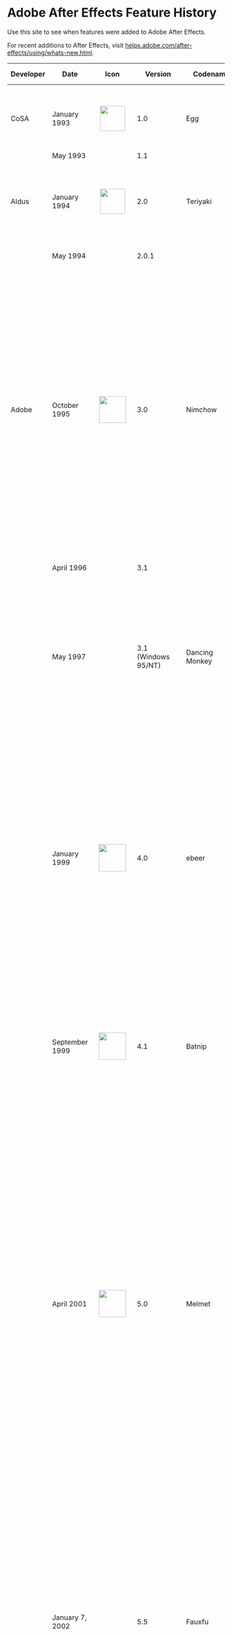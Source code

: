 # Adobe After Effects Feature History

Use this site to see when features were added to Adobe After Effects.

For recent additions to After Effects, visit [helpx.adobe.com/after-effects/using/whats-new.html](https://helpx.adobe.com/after-effects/using/whats-new.html).

| Developer | Date                                                                      | Icon                                                                                                                                                                                                                      | Version                | Codename                                         | Major features added                                                                                                                                                                                                                                                                                                                                                                                                                                                                                                                                                                                                 |
|-----------|---------------------------------------------------------------------------|:-------------------------------------------------------------------------------------------------------------------------------------------------------------------------------------------------------------------------:|------------------------|--------------------------------------------------|--------------------------------------------------------------------------------------------------------------------------------------------------------------------------------------------------------------------------------------------------------------------------------------------------------------------------------------------------------------------------------------------------------------------------------------------------------------------------------------------------------------------------------------------------------------------------------------------------|
|           |                                                                           |                                                                                                                                                                                                                           |                        |                                                  |                                                                                                                                                                                                                                                                                                                                                                                                                                                                                                                                                                                                  |
| CoSA      | January 1993                                                              | <span typeof="mw:File"><img src="assets/images/AE1.png" class="mw-file-element" data-file-width="100" data-file-height="100" width="58" height="58" /></span>                                                             | 1.0                    | Egg                                              | Layered compositing with mask, effect, transforms, keyframes; Mac only                                                                                                                                                                                                                                                                                                                                                                                                                                                                                                                           |
|           | May 1993                                                                  | &nbsp;&nbsp;&nbsp;&nbsp;&nbsp;&nbsp;&nbsp;&nbsp;&nbsp;&nbsp;&nbsp;&nbsp;&nbsp;&nbsp;&nbsp;&nbsp;&nbsp;&nbsp;&nbsp;                                                                                                        | 1.1                    |                                                  | More effects                                                                                                                                                                                                                                                                                                                                                                                                                                                                                                                                                                                     |
| Aldus     | January 1994                                                              | <span typeof="mw:File"><img src="assets/images/Ae1993-1995.webp" class="mw-file-element" data-file-width="100" data-file-height="100" width="58" height="58" /></span>                                                    | 2.0                    | Teriyaki                                         | Time Layout window, image sequence support, motion blur, multi-machine rendering, frame blending, proxies                                                                                                                                                                                                                                                                                                                                                                                                                                                                                        |
|           | May 1994                                                                  |                                                                                                                                                                                                                           | 2.0.1                  |                                                  | Power Macintosh version (PPC)                                                                                                                                                                                                                                                                                                                                                                                                                                                                                                                                                                    |
| Adobe     | October 1995                                                              | <span typeof="mw:File"><img src="assets/images/Ae_1995-1999.webp" class="mw-file-element" data-file-width="100" data-file-height="100" width="62" height="62" /></span>                                                   | 3.0                    | Nimchow                                          | Render queue, bezier masking, time remapping, keyframe assistants (wiggler, motion sketch, smoother), multiple effects per layer, advanced keying, velocity graph, 1/2/4 point motion tracking, motion math, first Japanese version, layer transfer modes, continuously rasterize Illustrator files, Photoshop as comp import with layer/transfer mode/alpha channel support, 3:2 pulldown, non-square pixel support                                                                                                                                                                             |
|           | April 1996                                                                |                                                                                                                                                                                                                           | 3.1                    |                                                  | File formats, multiprocessing; last Mac 680x0 version                                                                                                                                                                                                                                                                                                                                                                                                                                                                                                                                            |
|           | May 1997                                                                  |                                                                                                                                                                                                                           | 3.1 (Windows 95/NT)    | Dancing Monkey                                   | First Windows version, contextual menus, first French and German versions; in November 1997, Path Text effect and Animated GIF output were released for free to registered users of 3.1                                                                                                                                                                                                                                                                                                                                                                                                          |
|           | January 1999                                                              | <span typeof="mw:File"><img src="assets/images/Ae_1999.webp" class="mw-file-element" data-file-width="100" data-file-height="100" width="63" height="63" /></span>                                                        | 4.0                    | ebeer                                            | Tabbed windows, movable time layout columns, multiple masks per layer, warping effects, particle playground, audio effects, transform effect, adjustment layers, align palette, rulers and guides, RAM preview, glows/blurs no longer clip at layer edge, Premiere import, Illustrator layers support, label colors in timeline; first simultaneous Mac and Windows release                                                                                                                                                                                                                      |
|           | September 1999                                                            | <span typeof="mw:File"><img src="assets/images/Ae_1999-2001.webp" class="mw-file-element" data-file-width="100" data-file-height="100" width="63" height="63" /></span>                                                   | 4.1                    | Batnip                                           | Flowchart view, watch folder, 3D channel effects, collect files command, auto deinterlacing, sequence layers, save favorite effects (.ffx), separate text fill/stroke, 30,000×30,000 image support                                                                                                                                                                                                                                                                                                                                                                                               |
|           | April 2001                                                                | <span typeof="mw:File"><img src="assets/images/AE 2001-2003 5.x.png" class="mw-file-element" data-file-width="100" data-file-height="100" width="63" height="63" /></span>                                                | 5.0                    | Melmet                                           | 3D layers, 3D lights, dynamic previews, parenting, vector paint, expressions, pick whip, draw/edit masks in comp window, integration of Atomic Power plug-ins (foam, wave world, card dance, shatter, vegas), 16 bits per channel color, Illustrator transparency support, SWF export, mask colors, mask motion blur, mask expansion, RAM Preview region of interest, Photoshop 6 vector mask import, PDF import, solo switch, scrubbable property values, custom workspaces, effect reordering, PAR correction, reveal file on disk, reduce project, trim comp to work area, \>2GB movie output |
|           | January 7, 2002                                                           |                                                                                                                                                                                                                           | 5.5                    | Fauxfu                                           | Advanced 3D renderer, multiple 3D views, import camera data, colored shadows, projection layers, effects palette, post render actions, advanced lightning, adjustment layer lights, smart mask, looping via expressions, RealMedia output, expression controllers, Zaxwerks 3D Invigorator Classic bundled; first OS X version                                                                                                                                                                                                                                                                   |
|           | August 2003                                                               | <span typeof="mw:File"><img src="assets/images/AE 2003-2006 6.x.png" class="mw-file-element" data-file-width="100" data-file-height="100" width="63" height="63" /></span>                                                | 6.0                    | Foodfite                                         | Paint, scripting, text layers and animators, editable Photoshop text layers, OpenGL support, new motion tracker, Rotobezier, Keylight, Liquify, Scribble, Dust & Scratches, background rendering of RAM Previews                                                                                                                                                                                                                                                                                                                                                                                 |
|           | June 16, 2004                                                             |                                                                                                                                                                                                                           | 6.5                    | Chambant                                         | Advanced clone tool, presets gallery, grain management, integration of Cycore Effects plug-ins, Color Finesse bundling, disk caching, Firewire video output, interface light/dark controls, motion track with scale, Grain Surgery bundling, AAF and OMF support                                                                                                                                                                                                                                                                                                                                 |
|           | January 2006                                                              | <span typeof="mw:File"><img src="assets/images/Ae_2006-2007.webp" class="mw-file-element" data-file-width="128" data-file-height="128" width="68" height="68" /></span>                                                   | 7.0                    | Clamchop                                         | New unified window UI, timewarp, graph editor, OpenGL 2.0 support, 32 bpc HDR color, 32-bit audio, Adobe Bridge support, display color management, dynamic link with Premiere Pro, script editor, auto save, Photoshop file creation, smart blur, lens blur, per-character text blurring, first Spanish and Italian versions                                                                                                                                                                                                                                                                     |
|           | July 2, 2007                                                              | <span typeof="mw:File"><img src="assets/images/Adobe_After_Effects_CS3_icon.png" data-file-width="256" data-file-height="256" width="64" height="64" /></span>                                                            | CS3 (8.0)              | Metaloaf                                         | Shape layers, puppet tool, brainstorm, clip notes, Photoshop vanishing point import, adaptive motion blur, per character 3D text animation, real-time audio playback, simultaneous multi-frame rendering, SWF vector import, 32-bit linear blending, full color management; first Universal Binary Intel Mac version                                                                                                                                                                                                                                                                             |
|           | February 22, 2008                                                         |                                                                                                                                                                                                                           | CS3 (8.0.2)            | Loafdot                                          | Panasonic P2 support; last Mac PowerPC version                                                                                                                                                                                                                                                                                                                                                                                                                                                                                                                                                   |
|           | September 23, 2008                                                        | <span typeof="mw:File"><img src="assets/images/Adobe_After_Effects_CS4_icon.png" class="mw-file-element" data-file-width="256" data-file-height="256" width="64" height="64" /></span>                                    | CS4 (9.0)              | Chinchillada                                     | QuickSearch in the project and timeline, mini-flowchart, breadcrumbs, live PSD 3D layer import, separate XYZ, Imagineer Mochabundled, cartoon effect, XFL export, XML export, XMP metadata                                                                                                                                                                                                                                                                                                                                                                                                       |
|           | December 10, 2008                                                         |                                                                                                                                                                                                                           | CS4 (9.0.1)            | Chinchidotta                                     | RED R3D file support (via REDCODE v1.3 plugin)                                                                                                                                                                                                                                                                                                                                                                                                                                                                                                                                                   |
|           | May 29, 2009                                                              |                                                                                                                                                                                                                           | CS4 (9.0.2)            | Lottadotta                                       | Clip-level RED R3D support (via REDCODE v1.7 plugin), XDCAM HD (Avid-style MXF) support                                                                                                                                                                                                                                                                                                                                                                                                                                                                                                          |
|           | October 6, 2010                                                           |                                                                                                                                                                                                                           | CS4 (9.0.3)            | Yaddadotta                                       | Fixes "locking existing frames" message delay at start of RAM preview, decreased performance due to Wacom driver conflict, aerender not shutting down background processes, and miscellaneous crashes especially on Mac OS X 10.5 during drag-and-drop operations                                                                                                                                                                                                                                                                                                                                |
|           | April 30, 2010                                                            | <span typeof="mw:File"><img src="assets/images/Adobe_After_Effects_CS5_icon.png" class="mw-file-element" data-file-width="1063" data-file-height="1052" width="64" height="63" /></span>                                  | CS5 (10.0)             | Esgocart                                         | 64-bit native (mandatory) on OS X and Windows, Roto Brush tool, Refine Matte effect, mocha v2, LUT support, AVC-Intra import and improved RED (R3D) support, Align panel improvements, Synthetic Aperture Color Finesse 3, Digieffects FreeForm, auto-keyframe mode, animated GIF export functionality removed.                                                                                                                                                                                                                                                                                  |
|           | September 3, 2010                                                         |                                                                                                                                                                                                                           | CS5 (10.0.1)           | Esgodot                                          | RED updates (color science v2, ROCKET, RMD metadata), improved LUT compatibility (.3dl with floating-point values or 3DMESH/Mesh keywords, or saved from ASSIMILATE SCRATCH systems), updates to bundled third-party plug-ins                                                                                                                                                                                                                                                                                                                                                                    |
|           | April 8, 2011                                                             |                                                                                                                                                                                                                           | CS5 (10.0.2)           | Esgodoh                                          | Fixes an "Unexpected data type" error opening project with missing effects, a crash with Directional Blur and other effects on computers with 16 or more logical processors, and a crash opening a composition created by Automatic Duck Pro Import AE.                                                                                                                                                                                                                                                                                                                                          |
|           | April 11, 2011                                                            |                                                                                                                                                                                                                           | CS5.5 (10.5)           | Codname                                          | Warp Stabilizer effect, Camera Lens Blur and camera layer improvements for depth-of-field and bokeh, source timecode support and Timecode effect enhancements, stereoscopic 3D rig creation and improved 3D Glasses effect, light falloff, CinemaDNG import, expanded RED (R3D) features, XDCAM EX and XDCAM HD output, integration with Adobe Audition CS5.5, save project as CS5.                                                                                                                                                                                                              |
|           | June 30, 2011                                                             |                                                                                                                                                                                                                           | CS5.5 (10.5.1)         | Codot                                            | Fixes for delay when typing in a text layer if mouse pointer was above the Composition panel, and inability to use an upgrade serial number.                                                                                                                                                                                                                                                                                                                                                                                                                                                     |
|           | April 23, 2012                                                            | <span typeof="mw:File"><img src="assets/images/Adobe_After_Effects_CS6_Icon.png" class="mw-file-element" data-file-width="512" data-file-height="512" width="64" height="64" /></span>                                    | CS6 (11.0)             | SpinalTapas                                      | Global Performance Cache, 3D Camera Tracker, ray-traced and extruded text and shapes, variable-width mask feather, Automatic Duck Pro Import for importing projects from other applications, including Final Cut Pro and Avid software, new and improved GPU acceleration features, Rolling Shutter Repair effect, Mocha for After Effects CS6, new and updated effects. Live PSD 3D layer import was removed.                                                                                                                                                                                   |
|           | May 25, 2012                                                              |                                                                                                                                                                                                                           | CS6 (11.0.1)           | BigDottom                                        | Support for Nvidia GeForce GTX 680, AtomKraft.                                                                                                                                                                                                                                                                                                                                                                                                                                                                                                                                                   |
|           | October 12, 2012                                                          |                                                                                                                                                                                                                           | CS6 (11.0.2)           | NoneMoreDot                                      | Support for more Nvidia cards and Intel HD Graphics, new memory handling preference allowing reversion to CS5.5 behavior.                                                                                                                                                                                                                                                                                                                                                                                                                                                                        |
|           | June 17, 2013                                                             | <span typeof="mw:File"><img src="assets/images/Adobe_After_Effects_CC_Icon.png" class="mw-file-element" data-file-width="128" data-file-height="128" width="64" height="64" /></span>                                     | CC (12.0)              | Sconehenge                                       | Maxon Cinema 4D Lite and Cineware integration, Refine Edge tool, Refine Soft Matte, layer snapping, Warp Stabilizer VFX                                                                                                                                                                                                                                                                                                                                                                                                                                                                          |
|           | October 31, 2013                                                          |                                                                                                                                                                                                                           | CC (12.1)              | Plabt Blue Ribbon                                | OS 10.9 and Retina support, mask tracker, Detail-preserving Upscale effect, property linking, improved snapping                                                                                                                                                                                                                                                                                                                                                                                                                                                                                  |
|           | December 13, 2013                                                         |                                                                                                                                                                                                                           | CC (12.2)              | Pinot Butter                                     | Automatic creation of folders for image sequences, command to convert parametric shape layer paths to Bézier paths, more snapping improvements, many small "polish" improvements                                                                                                                                                                                                                                                                                                                                                                                                                 |
|           | June 18, 2014                                                             |                                                                                                                                                                                                                           | CC 2014 (13.0)         | Goatmeal Stout                                   | Key Cleaner effect and Advanced Spill Suppressor effect, After effect text templates created in After Effects editable in Premiere Pro, compositing options for each effect including ability to confine the area affected by each effect with masks, import of Sony RAW footage (raw files from F5, F55, and F65 cameras), import of MPEG-4 SStP (Simple Studio Profile) Sony SR MXF files, video preview on external monitor using Mercury Transmit                                                                                                                                            |
|           | September 7, 2014                                                         |                                                                                                                                                                                                                           | CC 2014.1 (13.1)       | Hefe Marathon                                    | High-DPI content and UI (Mac OS, Windows), refreshed "blue" UI, Copy With Relative Property Links command, color management for Dynamic Link, Maxon CINEMA 4D Lite R16 and CINEWARE 2.0, Collect Files for CINEMA 4D assets, native GoPro CineForm codecs, scripting improvements for text layers                                                                                                                                                                                                                                                                                                |
|           | December 16, 2014                                                         |                                                                                                                                                                                                                           | CC 2014.2 (13.2)       | Finish Lime                                      | More scripting improvements for text layers, expression access to dynamic layer bounds, new keyframe icons.                                                                                                                                                                                                                                                                                                                                                                                                                                                                                      |
|           | June 15, 2015                                                             |                                                                                                                                                                                                                           | CC 2015.0 (13.5.0.347) | Mussel Car                                       | Uninterrupted playback, new Adobe Character Animator (Preview 1), support for Creative Cloud libraries, face tracker, Maxon CINEWARE v2.0.16, smooth experience and interaction for the user even when rendering is in progress.                                                                                                                                                                                                                                                                                                                                                                 |
|           | November 30, 2015                                                         | <span typeof="mw:File"><img src="assets/images/Adobe_After_Effects_CC_icon (1).png" class="mw-file-element" data-file-width="1000" data-file-height="975" width="64" height="62" /></span>                                | CC 2015.1 (13.6.0)     | Currant Time                                     | Character Animator (Preview 3), refinement of playback performance and interaction, multi-touch gestures, stacked panel groups, new Lumetri Color effect, additional ICC profiles, two new Cycore FX plugins.                                                                                                                                                                                                                                                                                                                                                                                    |
|           | January 27, 2016                                                          |                                                                                                                                                                                                                           | CC 2015.2 (13.7.0)     | Fibonachos                                       | Maxon CINEWARE v3.0 (R17) (including support for the Take system, OpenGL renderer, and syncing timelines between After Effects and Cinema 4D), option to auto-save when starting Render Queue, improvements to Cache Before Playback previews.                                                                                                                                                                                                                                                                                                                                                   |
|           | June 21, 2016                                                             |                                                                                                                                                                                                                           | CC 2015.3 (13.8.0)     | Abbacore                                         | New playback architecture, Maxon Cineware 3.1, export 3D text and shape layers to Maxon CINEMA 4D, GPU accelerated effects (Lumetri Color, Gaussian Blur, and Sharpen), improved caching and playback of image sequences, send compositions from Render Queue to Media Encoder, Character Animator (Preview 4)                                                                                                                                                                                                                                                                                   |
|           | November 2, 2016                                                          |                                                                                                                                                                                                                           | CC 2017 (14.0)         | Codfather                                        | CINEMA 4D rendering engine for 3D compositions, Creative Cloud Team Projects (Beta), Real-time playback of unaltered source media, more GPU accelerated effects, Live Text Template improvements, Date & Time Tokens, Also includes: Better UI retina support, improved markers, scripting enhancements, Adobe Media Encoder export improvements.                                                                                                                                                                                                                                                |
|           | January 18, 2017                                                          |                                                                                                                                                                                                                           | CC 2017.1 (14.1)       | The Codfather Part Tuna                          | Ability to save Team Projects as local projects.                                                                                                                                                                                                                                                                                                                                                                                                                                                                                                                                                 |
|           | April 19, 2017                                                            |                                                                                                                                                                                                                           | CC 2017.2 (14.2)       | Plabtjacks                                       | Essential Graphics panel and Motion Graphics Templates feature introduced, Lumetri Scopes, Effect Input Layer Options, Camera-shake deblur, multiple GPU optimizations.                                                                                                                                                                                                                                                                                                                                                                                                                          |
|           | June 13, 2017                                                             |                                                                                                                                                                                                                           | CC 2017.2 (14.2.1)     | Blueberry Plabtjacks                             | Performance improvements and bug fixes.                                                                                                                                                                                                                                                                                                                                                                                                                                                                                                                                                          |
|           | October 18, 2017                                                          |                                                                                                                                                                                                                           | CC (15.0)              | Darth Tater                                      | Data-driven animation and JSON import, expression access to path points, immersive/360 VR tools (formerly Mettle Skybox), GPU accelerated motion blur, new font menu, font ligature support, keyboard shortcut editor, Maxon CINEMA 4D Lite R19.                                                                                                                                                                                                                                                                                                                                                 |
|           | January 22, 2018                                                          |                                                                                                                                                                                                                           | CC (15.0.1)            | Tater Dots                                       | ARRI ALEXA Mini MXF/ARRIRAW format support, HEVC (H.265) QuickTime support, variable frame rate footage audio sync improvements, GPU memory optimization for VR, and bug fixes.                                                                                                                                                                                                                                                                                                                                                                                                                  |
|           | April 3, 2018                                                             |                                                                                                                                                                                                                           | CC (15.1)              | Annivercelery                                    | Master Properties for nested compositions, Advanced Puppet Engine, Data-driven animation .CSV and .TSV support, Property Link pick whip, Adobe Immersive Environment (VR head-mount display support), new Video Limiter effect, improved video camera raw format support (RED IPP2, Canon Cinema RAW Light, Sony Venice X-OCN).                                                                                                                                                                                                                                                                  |
|           | April 24, 2018                                                            |                                                                                                                                                                                                                           | CC (15.1.1)            | Marching Ants on a Log                           | Bug fixes.                                                                                                                                                                                                                                                                                                                                                                                                                                                                                                                                                                                       |
|           | July 16, 2018                                                             |                                                                                                                                                                                                                           | CC (15.1.2)            | Peanut Dotter                                    | Improved raw video format support and bug fixes.                                                                                                                                                                                                                                                                                                                                                                                                                                                                                                                                                 |
|           | October 15, 2018                                                          |                                                                                                                                                                                                                           | CC (16.0)              | Double Expresso                                  | Puppet Tool Advanced Pins and Bend Pins; depth passes for 3D compositions; Adobe Animate CC project (.FLA) import; new JavaScript expressions engine; Responsive Design – Time; CSV and TSV spreadsheet controls, font controls, and groups in Motion Graphics templates; Lumetri Color selective color grading curves; new Mocha AE CC plug-in; hardware-accelerated decoding of H.264 and HEVC on macOS; additional GPU-accelerated effects.                                                                                                                                                   |
|           | December 10, 2018                                                         |                                                                                                                                                                                                                           | CC (16.0.1)            | Macchidotto                                      | Export Apple ProRes on Windows, import HEIF files, import ProRes HDR footage, and bug fixes.                                                                                                                                                                                                                                                                                                                                                                                                                                                                                                     |
|           | April 2, 2019                                                             |                                                                                                                                                                                                                           | 16.1                   | Cloak-o-nut                                      | Content-Aware Fill for video, customizable Expressions Editor, import/export guide lines, automatic Adobe Font sync, and bug fixes.                                                                                                                                                                                                                                                                                                                                                                                                                                                              |
|           | January 24, 2020                                                          |                                                                                                                                                                                                                           | 17.0                   | KoalaTea                                         | Preview and playback performance improvements, enhanced EXR Workflows, faster shapes, graphics and text enhancements, expression improvements, expanded format and better playback support, new Cineware renderer and Cinema 4D Lite R21, content-Aware Fill for video improvements.                                                                                                                                                                                                                                                                                                             |
|           | May 19, 2020                                                              | <span typeof="mw:File"><img src="assets/images/Adobe_After_Effects_CC_icon.svg" class="mw-file-element" data-file-width="512" data-file-height="499" width="64" height="62" /></span>                                     | 17.1                   | Hummingbread                                     | Tapered shape strokes, Concentric shape repeater, ProRes RAW import support, Minimax effect GPU acceleration, Set Channels effect 32-bpc color support, Team Projects copy media to shared location, Automatically update audio devices (macOS only).                                                                                                                                                                                                                                                                                                                                            |
|           | October 20, 2020                                                          |                                                                                                                                                                                                                           | 17.5                   | Quarantuna                                       | Roto Brush 2, 3D design space with improved cameras and 3D transform gizmos.                                                                                                                                                                                                                                                                                                                                                                                                                                                                                                                     |
|           | January 11, 2021                                                          |                                                                                                                                                                                                                           | 17.6                   |                                                  | More accurate Content-aware fill, color space and gamma changes for RED footage.                                                                                                                                                                                                                                                                                                                                                                                                                                                                                                                 |
|           | February 8, 2021                                                          |                                                                                                                                                                                                                           | 17.7                   |                                                  | Bug fixes.                                                                                                                                                                                                                                                                                                                                                                                                                                                                                                                                                                                       |
|           | March 10, 2021                                                            |                                                                                                                                                                                                                           | 18.0                   |                                                  | Media Replacement in Motion Graphics templates and Essential Properties, Real-Time 3D Draft Preview, 3D Ground Plane, Improved Composition Toolbar, Team Projects performance improvements                                                                                                                                                                                                                                                                                                                                                                                                       |
|           | April 12, 2021                                                            |                                                                                                                                                                                                                           | 18.1                   |                                                  | Bug fixes.                                                                                                                                                                                                                                                                                                                                                                                                                                                                                                                                                                                       |
|           | May 11, 2021                                                              |                                                                                                                                                                                                                           | 18.2                   |                                                  | Bug fixes.                                                                                                                                                                                                                                                                                                                                                                                                                                                                                                                                                                                       |
|           | June 20, 2021                                                             |                                                                                                                                                                                                                           | 18.4                   |                                                  | Bug fixes.                                                                                                                                                                                                                                                                                                                                                                                                                                                                                                                                                                                       |
|           | October 26, 2021                                                          |                                                                                                                                                                                                                           | 22.0                   | Cores on the Cob                                 | Multi-Frame Rendering for previews, render queue export, and Adobe Media Encoder export; Render Queue UI improvements; Render Queue notifications; Composition Profiler; Speculative Preview; hardware-accelerated decoding for 10-bit 422 HEVC; tetrahedral LUT interpolation; version number unified with Premiere Pro and Adobe Media Encoder.                                                                                                                                                                                                                                                |
|           | December 14, 2021                                                         |                                                                                                                                                                                                                           | 22.1.1                 |                                                  | Universal text engine, Cinema 4D R25 support.                                                                                                                                                                                                                                                                                                                                                                                                                                                                                                                                                    |
|           | February 8, 2022                                                          |                                                                                                                                                                                                                           | 22.2                   |                                                  | Bug fixes.                                                                                                                                                                                                                                                                                                                                                                                                                                                                                                                                                                                       |
|           | April 12, 2022                                                            |                                                                                                                                                                                                                           | 22.3                   |                                                  | Native Apple silicon support, Frame.io integration, Scene Edit Detection, 3D Extended Viewer, Binning indicators for 3D layers, coach marks, constrained shapes by Shift + double-clicking.                                                                                                                                                                                                                                                                                                                                                                                                      |
|           | May 10, 2022                                                              |                                                                                                                                                                                                                           | 22.4                   |                                                  | Separated dimensions preference, IME text input for Japanese, Korean, and Chinese.                                                                                                                                                                                                                                                                                                                                                                                                                                                                                                               |
|           | June 21, 2022                                                             |                                                                                                                                                                                                                           | 22.5                   |                                                  | Bug fixes.                                                                                                                                                                                                                                                                                                                                                                                                                                                                                                                                                                                       |
|           | August 23, 2022                                                           |                                                                                                                                                                                                                           | 22.6                   |                                                  | Keyframe color labels.                                                                                                                                                                                                                                                                                                                                                                                                                                                                                                                                                                           |
|           | October 18, 2022                                                          |                                                                                                                                                                                                                           | 23.0                   | Track Latte                                      | Selectable track matte layers; native H.264 encoding; updated composition presets; 50+ new animation presets; new keyboard shortcuts for timeline navigation (Shift + J/K); installation of Maxon Cinema 4D is now optional.                                                                                                                                                                                                                                                                                                                                                                     |
|           | December 6, 2022                                                          |                                                                                                                                                                                                                           | 23.1                   |                                                  | Bug fixes and support for Maxon Cinema 4D 2023.                                                                                                                                                                                                                                                                                                                                                                                                                                                                                                                                                  |
|           | February 7, 2023                                                          |                                                                                                                                                                                                                           | 23.2                   |                                                  | OpenColorlO and ACES color management.                                                                                                                                                                                                                                                                                                                                                                                                                                                                                                                                                           |
|           | March 29, 2023                                                            |                                                                                                                                                                                                                           | 23.3                   |                                                  | Bug fixes.                                                                                                                                                                                                                                                                                                                                                                                                                                                                                                                                                                                       |
|           | May 9, 2023                                                               |                                                                                                                                                                                                                           | 23.4                   |                                                  | Properties Panel, Effect Manager, Startup & Repair in Preferences, Improved file sorting in the Project panel, 3D Gizmo position snapping, Revamped Track Matte pick whip icon.                                                                                                                                                                                                                                                                                                                                                                                                                  |
|           | June 14, 2023                                                             |                                                                                                                                                                                                                           | 23.5                   |                                                  | Bug fixes.                                                                                                                                                                                                                                                                                                                                                                                                                                                                                                                                                                                       |
|           | August 10, 2023                                                           |                                                                                                                                                                                                                           | 23.6                   |                                                  | Essential Properties in the Properties panel.                                                                                                                                                                                                                                                                                                                                                                                                                                                                                                                                                    |
|           | October 10, 2023                                                          |                                                                                                                                                                                                                           | 24.0                   | Charcuterthree                                   | Next-generation Roto Brush, OpenColorIO Look Transform and CDL Transform effects, text scripting enhancements.                                                                                                                                                                                                                                                                                                                                                                                                                                                                                   |
|           | December 6, 2023                                                          |                                                                                                                                                                                                                           | 24.1                   |                                                  | 3D model import, Advanced 3D engine, Environment lights, refreshed animation presets.                                                                                                                                                                                                                                                                                                                                                                                                                                                                                                            |






